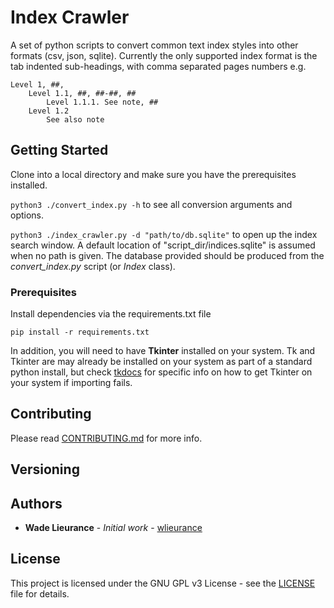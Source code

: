 # Index Crawler

A set of python scripts to convert common text index styles into other formats
(csv, json, sqlite).  Currently the only supported index format is the tab
indented sub-headings, with comma separated pages numbers e.g.

```
Level 1, ##,
	Level 1.1, ##, ##-##, ##
		Level 1.1.1. See note, ##
	Level 1.2
		See also note
```

## Getting Started

Clone into a local directory and make sure you have the prerequisites installed.

`python3 ./convert_index.py -h`  to see all conversion arguments and options.

`python3 ./index_crawler.py -d "path/to/db.sqlite"`  to open up the index search
window. A default location of "script_dir/indices.sqlite" is assumed when no
path is given.  The database provided should be produced from the
*convert_index.py* script (or *Index* class).


### Prerequisites

Install dependencies via the requirements.txt file

`pip install -r requirements.txt`

In addition, you will need to have **Tkinter**  installed on your system.
Tk and Tkinter are may already be installed on your system as part of a standard
python install, but check [tkdocs](https://tkdocs.com/tutorial/install.html) for
specific info on how to get Tkinter on your system if importing fails.


## Contributing

Please read [CONTRIBUTING.md](CONTRIBUTING.md) for more info.

## Versioning

## Authors

* **Wade Lieurance** - *Initial work* - [wlieurance](https://github.com/wlieurance)

## License

This project is licensed under the GNU GPL v3 License - see the [LICENSE](LICENSE) file for details.

